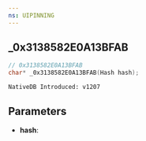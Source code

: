 ```yaml
---
ns: UIPINNING
---
```

## _0x3138582E0A13BFAB

```c
// 0x3138582E0A13BFAB
char* _0x3138582E0A13BFAB(Hash hash);
```

```
NativeDB Introduced: v1207
```

## Parameters
* **hash**:
